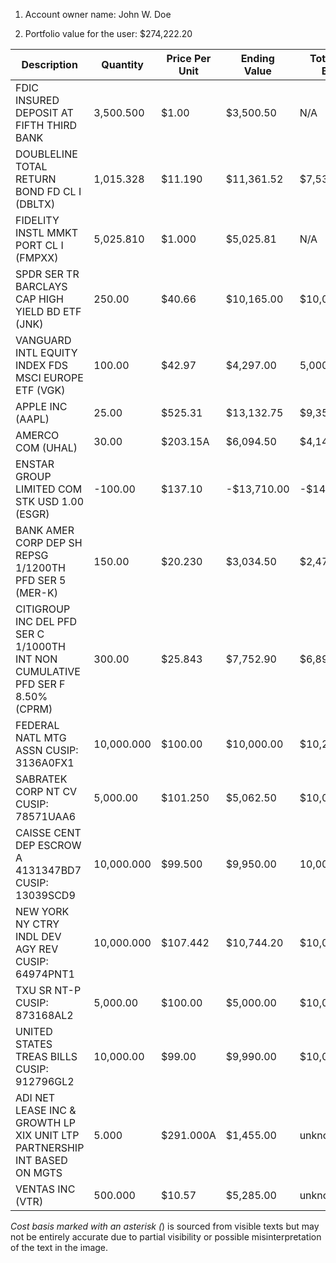 1. Account owner name:
John W. Doe

2. Portfolio value for the user:
$274,222.20

| Description | Quantity | Price Per Unit | Ending Value | Total Cost Basis | Unrealized Gain/Loss |
|-------------|----------|----------------|--------------|------------------|----------------------|
| FDIC INSURED DEPOSIT AT FIFTH THIRD BANK | 3,500.500 | $1.00 | $3,500.50 | N/A | N/A |
| DOUBLELINE TOTAL RETURN BOND FD CL I (DBLTX) | 1,015.328 | $11.190 | $11,361.52 | $7,536.91* | $3,824.61 |
| FIDELITY INSTL MMKT PORT CL I (FMPXX) | 5,025.810 | $1.000 | $5,025.81 | N/A | N/A |
| SPDR SER TR BARCLAYS CAP HIGH YIELD BD ETF (JNK) | 250.00 | $40.66 | $10,165.00 | $10,000.00* | $165.00 |
| VANGUARD INTL EQUITY INDEX FDS MSCI EUROPE ETF (VGK) | 100.00 | $42.97 | $4,297.00 | 5,000.00 | -703.00 |
| APPLE INC (AAPL) | 25.00 | $525.31 | $13,132.75 | $9,350.12* | $3,782.63 |
| AMERCO COM (UHAL) | 30.00 | $203.15A | $6,094.50 | $4,149.75* | $1,944.75 |
| ENSTAR GROUP LIMITED COM STK USD 1.00 (ESGR) | -100.00 | $137.10 | -$13,710.00 | -$14,519.99* | $800.99 |
| BANK AMER CORP DEP SH REPSG 1/1200TH PFD SER 5 (MER-K) | 150.00 | $20.230 | $3,034.50 | $2,470.16 | $564.34 |
| CITIGROUP INC DEL PFD SER C 1/1000TH INT NON CUMULATIVE PFD SER F 8.50% (CPRM) | 300.00 | $25.843 | $7,752.90 | $6,895.40 | $857.50 |
| FEDERAL NATL MTG ASSN CUSIP: 3136A0FX1 | 10,000.000 | $100.00 | $10,000.00 | $10,250.00* | -$250.00 |
| SABRATEK CORP NT CV CUSIP: 78571UAA6 | 5,000.00 | $101.250 | $5,062.50 | $10,000.00* | -$4,937.50 |
| CAISSE CENT DEP ESCROW A 4131347BD7 CUSIP: 13039SCD9 | 10,000.000 | $99.500 | $9,950.00 | 10,000.00 | -50.00 |
| NEW YORK NY CTRY INDL DEV AGY REV CUSIP: 64974PNT1 | 10,000.000 | $107.442 | $10,744.20 | $10,000.00* | $744.20 |
| TXU SR NT-P CUSIP: 873168AL2 | 5,000.00 | $100.00 | $5,000.00 | $10,000.00 | -$5,000.00 |
| UNITED STATES TREAS BILLS CUSIP: 912796GL2 | 10,000.00 | $99.00 | $9,990.00 | $10,000.00 | -$100.00 |
| ADI NET LEASE INC & GROWTH LP XIX UNIT LTP PARTNERSHIP INT BASED ON MGTS | 5.000 | $291.000A | $1,455.00 | unknown | unknown |
| VENTAS INC (VTR) | 500.000 | $10.57 | $5,285.00 | unknown | unknown |
*Cost basis marked with an asterisk (*) is sourced from visible texts but may not be entirely accurate due to partial visibility or possible misinterpretation of the text in the image.